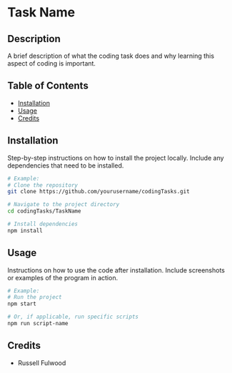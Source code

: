 # Task Name

## Description
A brief description of what the coding task does and why learning this aspect of coding is important.

## Table of Contents
- [Installation](#installation)
- [Usage](#usage)
- [Credits](#credits)

## Installation
Step-by-step instructions on how to install the project locally. Include any dependencies that need to be installed.

```bash
# Example:
# Clone the repository
git clone https://github.com/yourusername/codingTasks.git

# Navigate to the project directory
cd codingTasks/TaskName

# Install dependencies
npm install
```

## Usage
Instructions on how to use the code after installation. Include screenshots or examples of the program in action.

```bash
# Example:
# Run the project
npm start

# Or, if applicable, run specific scripts
npm run script-name
```

## Credits

* Russell Fulwood
